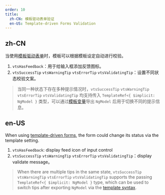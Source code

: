 ```yaml
---
order: 10
title:
  zh-CN: 模板驱动表单验证
  en-US: Template-driven Forms Validation
---
```


## zh-CN

当使用[模板驱动表单](https://angular.io/guide/forms#template-driven-forms)时，模板可以根据模板设定自动进行校验。

1. `vtsHasFeedback`：用于给输入框添加反馈图标。
2. `vtsSuccessTip` `vtsWarningTip` `vtsErrorTip` `vtsValidatingTip`：设置不同状态校验文案。
> 当同一种状态下存在多种提示情况时，`vtsSuccessTip` `vtsWarningTip` `vtsErrorTip` `vtsValidatingTip` 均支持传入 `TemplateRef<{ $implicit: NgModel }` 类型，可以通过[模板变量](https://www.angular.cn/guide/template-syntax)导出 `NgModel` 后用于切换不同的提示信息。


## en-US

When using [template-driven forms](https://angular.io/guide/forms#template-driven-forms), the form could change its status via the template setting.

1. `vtsHasFeedback`: display feed icon of input control
2. `vtsSuccessTip` `vtsWarningTip` `vtsErrorTip` `vtsValidatingTip`：display validate message。
> When there are multiple tips in the same state, `vtsSuccessTip` `vtsWarningTip` `vtsErrorTip` `vtsValidatingTip` supports the passing `TemplateRef<{ $implicit: NgModel }` type, which can be used to switch tips after exporting `NgModel` via the [template syntax](https://angular.io/guide/template-syntax).